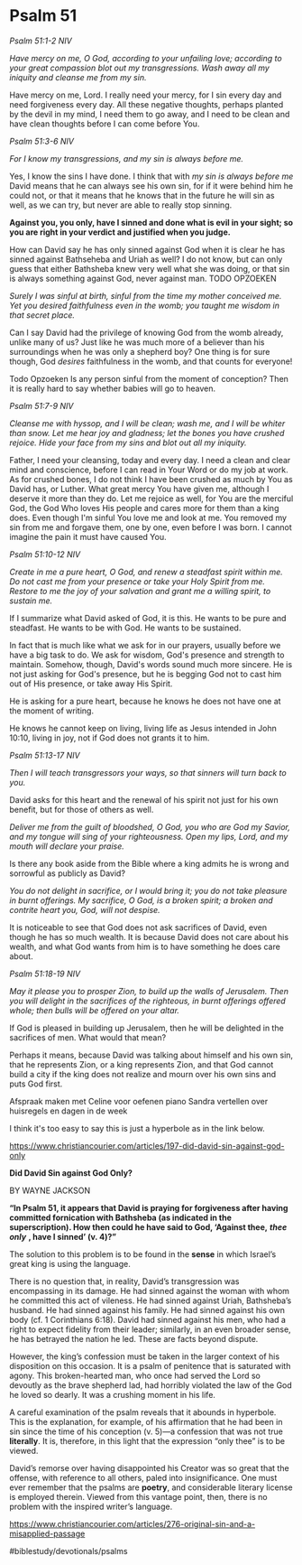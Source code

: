 # Psalm 51
*Psalm 51:1-2 NIV* 

*Have mercy on me, O God, according to your unfailing love; according to your great compassion blot out my transgressions. Wash away all my iniquity and cleanse me from my sin.*

Have mercy on me, Lord. I really need your mercy, for I sin every day and need forgiveness every day. All these negative thoughts, perhaps planted by the devil in my mind, I need them to go away, and I need to be clean and have clean thoughts before I can come before You.

*Psalm 51:3-6 NIV*

*For I know my transgressions, and my sin is always before me.*

Yes, I know the sins I have done. I think that with *my sin is always before me* David means that he can always see his own sin, for if it were behind him he could not, or that it means that he knows that in the future he will sin as well, as we can try, but never are able to really stop sinning. 

**Against you, you only, have I sinned and done what is evil in your sight; so you are right in your verdict and justified when you judge.**

How can David say he has only sinned against God when it is clear he has sinned against Bathseheba and Uriah as well? I do not know, but can only guess that either Bathsheba knew very well what she was doing, or that sin is always something against God, never against man.
TODO OPZOEKEN

*Surely I was sinful at birth, sinful from the time my mother conceived me. Yet you desired faithfulness even in the womb; you taught me wisdom in that secret place.*

Can I say David had the privilege of knowing God from the womb already, unlike many of us? Just like he was much more of a believer than his surroundings when he was only a shepherd boy?
One thing is for sure though, God *desires* faithfulness in the womb, and that counts for everyone! 

Todo Opzoeken
Is any person sinful from the moment of conception? Then it is really hard to say whether babies will go to heaven.

*Psalm 51:7-9 NIV*

*Cleanse me with hyssop, and I will be clean; wash me, and I will be whiter than snow. Let me hear joy and gladness; let the bones you have crushed rejoice. Hide your face from my sins and blot out all my iniquity.*

Father, I need your cleansing, today and every day. I need a clean and clear mind and conscience, before I can read in Your Word or do my job at work.
As for crushed bones, I do not think I have been crushed as much by You as David has, or Luther. What great mercy You have given me, although I deserve it more than they do.
Let me rejoice as well, for You are the merciful God, the God Who loves His people and cares more for them than a king does.
Even though I'm sinful You love me and look at me. You removed my sin from me and forgave them, one by one, even before I was born. I cannot imagine the pain it must have caused You.

*Psalm 51:10-12 NIV*

*Create in me a pure heart, O God, and renew a steadfast spirit within me.*
*Do not cast me from your presence or take your Holy Spirit from me.*
*Restore to me the joy of your salvation and grant me a willing spirit, to sustain me.*

If I summarize what David asked of God, it is this.
He wants to be pure and steadfast.
He wants to be with God.
He wants to be sustained.

In fact that is much like what we ask for in our prayers, usually before we have a big task to do.
We ask for wisdom, God's presence and strength to maintain.
Somehow, though, David's words sound much more sincere. He is not just asking for God's presence, but he is begging God not to cast him out of His presence, or take away His Spirit.

He is asking for a pure heart, because he knows he does not have one at the moment of writing.

He knows he cannot keep on living, living life as Jesus intended in John 10:10, living in joy, not if God does not grants it to him.

*Psalm 51:13-17 NIV*

*Then I will teach transgressors your ways, so that sinners will turn back to you.*

David asks for this heart and the renewal of his spirit not just for his own benefit, but for those of others as well.

*Deliver me from the guilt of bloodshed, O God, you who are God my Savior, and my tongue will sing of your righteousness.*
*Open my lips, Lord, and my mouth will declare your praise.*

Is there any book aside from the Bible where a king admits he is wrong and sorrowful as publicly as David?

*You do not delight in sacrifice, or I would bring it; you do not take pleasure in burnt offerings.*
*My sacrifice, O God, is a broken spirit; a broken and contrite heart you, God, will not despise.*

It is noticeable to see that God does not ask sacrifices of David, even though he has so much wealth. It is because David does not care about his wealth, and what God wants from him is to have something he does care about.

*Psalm 51:18-19 NIV*

*May it please you to prosper Zion, to build up the walls of Jerusalem. Then you will delight in the sacrifices of the righteous, in burnt offerings offered whole; then bulls will be offered on your altar.*

If God is pleased in building up Jerusalem, then he will be delighted in the sacrifices of men. What would that mean?

Perhaps it means, because David was talking about himself and his own sin, that he represents Zion, or a king represents Zion, and that God cannot build a city if the king does not realize and mourn over his own sins and puts God first.

Afspraak maken met Celine voor oefenen piano
Sandra vertellen over huisregels en dagen in de week

I think it's too easy to say this is just a hyperbole as in the link below.

https://www.christiancourier.com/articles/197-did-david-sin-against-god-only

**Did David Sin against God Only?**

BY WAYNE JACKSON

**“In Psalm 51, it appears that David is praying for forgiveness after having committed fornication with Bathsheba (as indicated in the superscription). How then could he have said to God, ‘Against thee,** ***thee only*** **, have I sinned’ (v. 4)?”**

The solution to this problem is to be found in the **sense** in which Israel’s great king is using the language.

There is no question that, in reality, David’s transgression was encompassing in its damage. He had sinned against the woman with whom he committed this act of vileness. He had sinned against Uriah, Bathsheba’s husband. He had sinned against his family. He had sinned against his own body (cf. 1 Corinthians 6:18). David had sinned against his men, who had a right to expect fidelity from their leader; similarly, in an even broader sense, he has betrayed the nation he led. These are facts beyond dispute.

However, the king’s confession must be taken in the larger context of his disposition on this occasion. It is a psalm of penitence that is saturated with agony. This broken-hearted man, who once had served the Lord so devoutly as the brave shepherd lad, had horribly violated the law of the God he loved so dearly. It was a crushing moment in his life.

A careful examination of the psalm reveals that it abounds in hyperbole. This is the explanation, for example, of his affirmation that he had been in sin since the time of his conception (v. 5)—a confession that was not true **literally**. It is, therefore, in this light that the expression “only thee” is to be viewed.

David’s remorse over having disappointed his Creator was so great that the offense, with reference to all others, paled into insignificance. One must ever remember that the psalms are **poetry**, and considerable literary license is employed therein. Viewed from this vantage point, then, there is no problem with the inspired writer’s language.

https://www.christiancourier.com/articles/276-original-sin-and-a-misapplied-passage

#biblestudy/devotionals/psalms